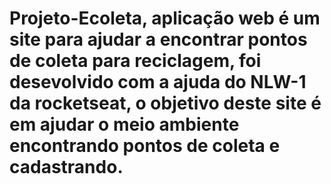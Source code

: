 # Projeto-Ecoleta, aplicação web é um site para ajudar a encontrar pontos de coleta para reciclagem, foi desevolvido com a ajuda do NLW-1 da rocketseat, o objetivo deste site é em ajudar o meio ambiente encontrando pontos de coleta e cadastrando.


